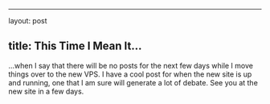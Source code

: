 <hr />

<p>layout: post</p>

<h2>title: This Time I Mean It...</h2>

<p>...when I say that there will be no posts for the next few days while I move things over to the new VPS.  I have a cool post for when the new site is up and running, one that I am sure will generate a lot of debate.  See you at the new site in a few days.</p>
